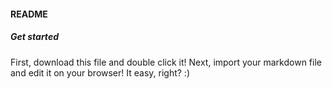#### README

##### Get started
First, download this file and double click it!
Next, import your markdown file and edit it on your browser!
It easy, right? :)
